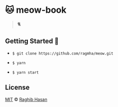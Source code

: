 # 🐱 meow-book
> 🐈


## Getting Started 🚀

* ```$ git clone https://github.com/ragmha/meow.git```

* ```$ yarn```

* ```$ yarn start```


## License
[MIT](./license) © [Raghib Hasan](http://raghibm.com/)